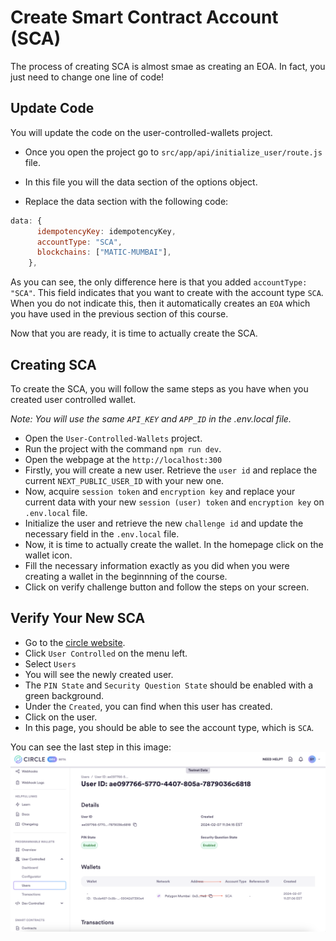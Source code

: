 # Create Smart Contract Account (SCA)

The process of creating SCA is almost smae as creating an EOA. In fact, you just need to change one line of code!

## Update Code

You will update the code on the user-controlled-wallets project.

- Once you open the project go to `src/app/api/initialize_user/route.js` file.

- In this file you will the data section of the options object.

- Replace the data section with the following code:

```javascript
data: {
      idempotencyKey: idempotencyKey,
      accountType: "SCA",
      blockchains: ["MATIC-MUMBAI"],
    },
```

As you can see, the only difference here is that you added `accountType: "SCA"`.
This field indicates that you want to create with the account type `SCA`.
When you do not indicate this, then it automatically creates an `EOA` which you have used in the previous section of this course.

Now that you are ready, it is time to actually create the SCA.

## Creating SCA

To create the SCA, you will follow the same steps as you have when you created user controlled wallet.

_Note: You will use the same `API_KEY` and `APP_ID` in the .env.local file._

- Open the `User-Controlled-Wallets` project.
- Run the project with the command `npm run dev`.
- Open the webpage at the `http://localhost:300`
- Firstly, you will create a new user. Retrieve the `user id` and replace the current `NEXT_PUBLIC_USER_ID` with your new one.
- Now, acquire `session token` and `encryption key` and replace your current data with your new `session (user) token` and `encryption key` on `.env.local` file.
- Initialize the user and retrieve the new `challenge id` and update the necessary field in the `.env.local` file.
- Now, it is time to actually create the wallet. In the homepage click on the wallet icon.
- Fill the necessary information exactly as you did when you were creating a wallet in the beginnning of the course.
- Click on verify challenge button and follow the steps on your screen.

## Verify Your New SCA

- Go to the [circle website](https://console.circle.com/home).
- Click `User Controlled` on the menu left.
- Select `Users`
- You will see the newly created user.
- The `PIN State` and `Security Question State` should be enabled with a green background.
- Under the `Created`, you can find when this user has created.
- Click on the user.
- In this page, you should be able to see the account type, which is `SCA`.

You can see the last step in this image:
![SCA](SCA-Circle-Image.png)
